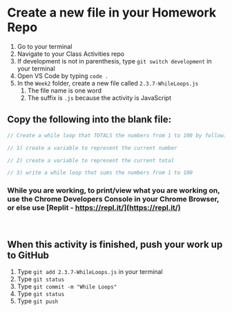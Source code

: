 # Create a new file in your Homework Repo

1. Go to your terminal
2. Navigate to your Class Activities repo
3. If development is not in parenthesis, type `git switch development` in your terminal
4. Open VS Code by typing `code .`
5. In the `Week2` folder, create a new file called `2.3.7-WhileLoops.js`
   1. The file name is one word
   2. The suffix is `.js` because the activity is JavaScript

## Copy the following into the blank file:

```javascript
// Create a while loop that TOTALS the numbers from 1 to 100 by following these steps...

// 1) create a variable to represent the current number

// 2) create a variable to represent the current total

// 3) write a while loop that sums the numbers from 1 to 100
```

### While you are working, to print/view what you are working on, use the Chrome Developers Console in your Chrome Browser, or else use [Replit - https://repl.it/](https://repl.it/)

<br>

## When this activity is finished, push your work up to GitHub

1. Type `git add 2.3.7-WhileLoops.js` in your terminal
2. Type `git status`
3. Type `git commit -m "While Loops"`
4. Type `git status`
5. Type `git push`
